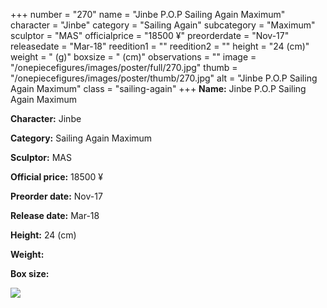 +++
number = "270"
name = "Jinbe P.O.P Sailing Again Maximum"
character = "Jinbe"
category = "Sailing Again"
subcategory = "Maximum"
sculptor = "MAS"
officialprice = "18500 ¥"
preorderdate = "Nov-17"
releasedate = "Mar-18"
reedition1 = ""
reedition2 = ""
height = "24 (cm)"
weight = " (g)"
boxsize = " (cm)"
observations = ""
image = "/onepiecefigures/images/poster/full/270.jpg"
thumb = "/onepiecefigures/images/poster/thumb/270.jpg"
alt = "Jinbe P.O.P Sailing Again Maximum"
class = "sailing-again"
+++
**Name:** Jinbe P.O.P Sailing Again Maximum

**Character:** Jinbe

**Category:** Sailing Again  Maximum 

**Sculptor:** MAS

**Official price:** 18500 ¥

**Preorder date:** Nov-17

**Release date:** Mar-18

**Height:** 24 (cm)

**Weight:** 

**Box size:** 

<img src="/onepiecefigures/images/poster/thumb/270.jpg">
